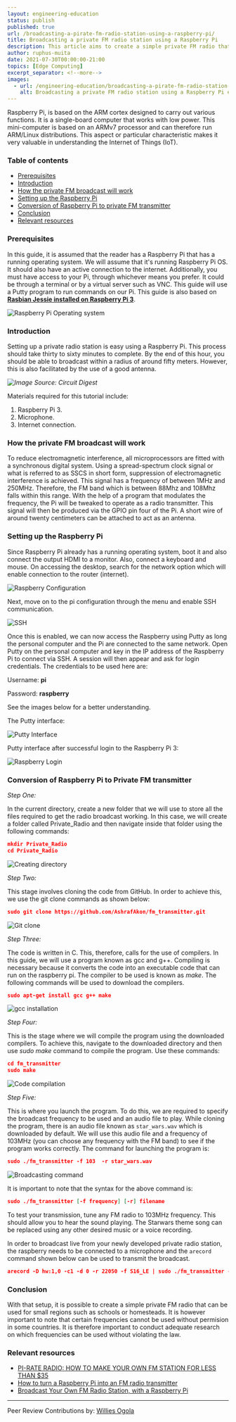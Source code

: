 ```yaml
---
layout: engineering-education
status: publish
published: true
url: /broadcasting-a-pirate-fm-radio-station-using-a-raspberry-pi/
title: Broadcasting a private FM radio station using a Raspberry Pi 
description: This article aims to create a simple private FM radio that can be used to broadcast an FM radio station for small regions such as schools or homesteads.
author: ruphus-muita
date: 2021-07-30T00:00:00-21:00
topics: [Edge Computing]
excerpt_separator: <!--more-->
images:
  - url: /engineering-education/broadcasting-a-pirate-fm-radio-station-using-a-raspberry-pi/hero.jpg
    alt: Broadcasting a private FM radio station using a Raspberry Pi example image
---
```


Raspberry Pi, is based on the ARM cortex designed to carry out various functions. It is a single-board computer that works with low power. This mini-computer is based on an ARMv7 processor and can therefore run ARM/Linux distributions. This aspect or particular characteristic makes it very valuable in understanding the  Internet of Things (IoT).

### Table of contents
- [Prerequisites](#prerequisites)
- [Introduction](#introduction)
- [How the private FM broadcast will work](#how-the-private-fm-broadcast-will-work)
- [Setting up the Raspberry Pi](#setting-up-the-raspberry-pi)
- [Conversion of Raspberry Pi to private FM transmitter](#conversion-of-raspberry-pi-to-private-fm-transmitter)
- [Conclusion](#conclusion)
- [Relevant resources](#relevant-resources)

### Prerequisites
In this guide, it is assumed that the reader has a Raspberry Pi that has a running operating system. We will assume that it's running Raspberry Pi OS. It should also have an active connection to the internet. Additionally, you must have access to your Pi, through whichever means you prefer. It could be through a terminal or by a virtual server such as VNC. This guide will use a Putty program to run commands on our Pi. This guide is also based on [**Rasbian Jessie installed on Raspberry Pi 3**](https://howchoo.com/pi/how-to-install-raspbian-jessie-on-the-raspberry-pi). 

![Raspberry Pi Operating system](/engineering-education/broadcasting-a-pirate-fm-radio-station-using-a-raspberry-pi/os.jpg)

### Introduction
Setting up a private radio station is easy using a Raspberry Pi. This process should take thirty to sixty minutes to complete. By the end of this hour, you should be able to broadcast within a radius of around fifty meters. However, this is also facilitated by the use of a good antenna. 

*![Image Source: Circuit Digest](https://circuitdigest.com/sites/default/files/inlineimages/u/Raspberry-Pi-FM-Radio-Transmitter-hardware.jpg)*

Materials required for this tutorial include:

1.	Raspberry Pi 3.
2.	Microphone.
3.	Internet connection.

### How the private FM broadcast will work

To reduce electromagnetic interference, all microprocessors are fitted with a synchronous digital system. Using a spread-spectrum clock signal or what is referred to as SSCS in short form, suppression of electromagnetic interference is achieved. This signal has a frequency of between 1MHz and 250MHz. Therefore, the FM band which is between 88Mhz and 108Mhz falls within this range. With the help of a program that modulates the frequency, the Pi will be tweaked to operate as a radio transmitter. This signal will then be produced via the GPIO pin four of the Pi. A short wire of around twenty centimeters can be attached to act as an antenna.

### Setting up the Raspberry Pi

Since Raspberry Pi already has a running operating system, boot it and also connect the output HDMI to a monitor. Also, connect a keyboard and mouse. On accessing the desktop, search for the network option which will enable connection to the router (internet). 

![Raspberry Configuration](/engineering-education/broadcasting-a-pirate-fm-radio-station-using-a-raspberry-pi/configuration.jpg)

Next, move on to the pi configuration through the menu and enable SSH communication. 

![SSH](/engineering-education/broadcasting-a-pirate-fm-radio-station-using-a-raspberry-pi/SSH_enabled.jpg)

Once this is enabled, we can now access the Raspberry using Putty as long the personal computer and the Pi are connected to the same network. Open Putty on the personal computer and key in the IP address of the Raspberry Pi to connect via SSH. A session will then appear and ask for login credentials. The credentials to be used here are:  

Username: **pi** 

Password: **raspberry**

See the images below for a better understanding.

The Putty interface:

![Putty Interface](/engineering-education/broadcasting-a-pirate-fm-radio-station-using-a-raspberry-pi/putty.jpg)

Putty interface after successful login to the Raspberry Pi 3:

![Raspberry Login](/engineering-education/broadcasting-a-pirate-fm-radio-station-using-a-raspberry-pi/puttylogin.jpg)


### Conversion of Raspberry Pi to Private FM transmitter

*Step One:*

In the current directory, create a new folder that we will use to store all the files required to get the radio broadcast working. In this case, we will create a folder called Private_Radio and then navigate inside that folder using the following commands:

```JSON
mkdir Private_Radio
cd Private_Radio
```
![Creating directory](/engineering-education/broadcasting-a-pirate-fm-radio-station-using-a-raspberry-pi/mkdir.jpg)

*Step Two:*

This stage involves cloning the code from GitHub. In order to achieve this, we use the git clone commands as shown below:

```JSON
sudo git clone https://github.com/AshrafAkon/fm_transmitter.git
```
![Git clone](/engineering-education/broadcasting-a-pirate-fm-radio-station-using-a-raspberry-pi/gitclone.jpg)

*Step Three:*

The code is written in C. This, therefore, calls for the use of compilers. In this guide, we will use a program known as gcc and g++. Compiling is necessary because it converts the code into an executable code that can run on the raspberry pi. The compiler to be used is known as *make*. The following commands will be used to download the compilers.

```JSON
sudo apt-get install gcc g++ make
```
![gcc installation](/engineering-education/broadcasting-a-pirate-fm-radio-station-using-a-raspberry-pi/gcc_install.jpg)

*Step Four:*

This is the stage where we will compile the program using the downloaded compilers. To achieve this, navigate to the downloaded directory and then use *sudo make* command to compile the program. Use these commands:

```JSON
cd fm_transmitter
sudo make
```

![Code compilation](/engineering-education/broadcasting-a-pirate-fm-radio-station-using-a-raspberry-pi/sudomake.jpg)

*Step Five:*

This is where you launch the program. To do this, we are required to specify the broadcast frequency to be used and an audio file to play. While cloning the program, there is an audio file known as `star_wars.wav` which is downloaded by default. We will use this audio file and a frequency of 103MHz (you can choose any frequency with the FM band) to see if the program works correctly. The command for launching the program is:

```JSON
sudo ./fm_transmitter -f 103  -r star_wars.wav
```
![Broadcasting command](/engineering-education/broadcasting-a-pirate-fm-radio-station-using-a-raspberry-pi/play_audio.jpg)

It is important to note that the syntax for the above command is: 

```JSON
sudo ./fm_transmitter [-f frequency] [-r] filename
```
To test your transmission, tune any FM radio to 103MHz frequency. This should allow you to hear the sound playing. The Starwars theme song can be replaced using any other desired music or a voice recording. 

In order to broadcast live from your newly developed private radio station, the raspberry needs to be connected to a microphone and the `arecord` command shown below can be used to transmit the broadcast. 

```JSON
arecord -D hw:1,0 -c1 -d 0 -r 22050 -f S16_LE | sudo ./fm_transmitter -f 103 -
```

### Conclusion
With that setup, it is possible to create a simple private FM radio that can be used for small regions such as schools or homesteads. It is however important to note that certain frequencies cannot be used without permision in some countries. It is therefore important to conduct adequate research on which frequencies can be used without violating the law.

### Relevant resources
- [PI-RATE RADIO: HOW TO MAKE YOUR OWN FM STATION FOR LESS THAN $35](https://www.theverge.com/2019/11/26/20981630/raspberry-pi-pirate-radio-fm-station-35-dollars-diy)
- [How to turn a Raspberry Pi into an FM radio transmitter](https://www.networkworld.com/article/2999977/how-to-turn-a-raspberry-pi-into-an-fm-radio-transmitter.html)
- [Broadcast Your Own FM Radio Station, with a Raspberry Pi](https://www.makeuseof.com/tag/broadcast-fm-radio-station-raspberry-pi/)

---
Peer Review Contributions by: [Willies Ogola](/engineering-education/authors/willies-ogola/)
